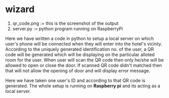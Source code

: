 # wizard
1. qr_code.png := this is the screenshot of the output 
2. server.py := python program running on RaspberryPi 


Here we have written a code in python to setup a local server on which user's phone will be connected when they will enter into the hotel's vicinty. According to the uniquely generated identification no. of the user, a QR code will be generated which will be displaying on the particular alloted room for the user. When user will scan the QR code then only he/she will be allowed to open or close the door. If scanned QR code didn't matched then that will not allow the opening of door and will display error message.


Here we have taken one user's ID and according to that QR code is generated. 
The whole setup is running on **Raspberry pi** and its acting as a local server. 
